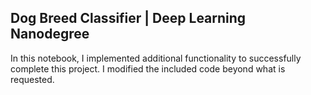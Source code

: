 ## Dog Breed Classifier | Deep Learning Nanodegree

In this notebook, I implemented additional functionality to successfully complete this project. I modified the included code beyond what is requested.
